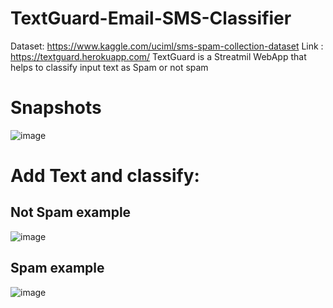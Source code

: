 # TextGuard-Email-SMS-Classifier
Dataset: https://www.kaggle.com/uciml/sms-spam-collection-dataset
Link : https://textguard.herokuapp.com/
TextGuard is a Streatmil WebApp that helps to classify input text as Spam or not spam
# Snapshots
![image](https://user-images.githubusercontent.com/44989568/179388134-558f5a91-fded-42fc-be2b-1bcfed5dce32.png)
# Add Text and classify:
## Not Spam example
![image](https://user-images.githubusercontent.com/44989568/179388179-1294104c-5694-424e-95e1-04cc3ad3ca0e.png)
## Spam example
![image](https://user-images.githubusercontent.com/44989568/179388292-379a868d-2b3d-4ce8-b71a-549897f91bfb.png)
